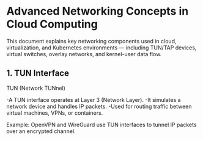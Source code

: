 # Advanced Networking Concepts in Cloud Computing
This document explains key networking components used in cloud, virtualization, and Kubernetes environments — including TUN/TAP devices, virtual switches, overlay networks, and kernel-user data flow.
## 1. TUN Interface
TUN (Network TUNnel)

-A TUN interface operates at Layer 3 (Network Layer).
-It simulates a network device and handles IP packets.
-Used for routing traffic between virtual machines, VPNs, or containers.

Example:
OpenVPN and WireGuard use TUN interfaces to tunnel IP packets over an encrypted channel.

